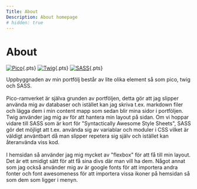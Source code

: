 ```yaml
---
Title: About
Description: About homepage
# hidden: true
---
```


About
==========================

[![Pico](assets/img/pico.png)](https://picocms.org/){.pts}
[![Twig](assets/img/twig.jpg)](https://twig.symfony.com/){.pts}
[![SASS](assets/img/sass.png)](https://sass-lang.com/){.pts}

Uppbyggnaden av min portfölj består av lite olika element så som pico, twig och SASS.
</br>
</br>
Pico-ramverket är själva grunden av portföljen, detta gör att jag slipper använda mig av databaser och istället kan jag skriva t.ex. markdown filer och lägga dem i min content mapp som sedan blir mina sidor i portföljen. Twig använder jag mig av för att hantera min layout på sidan. Om vi hoppar vidare till SASS som är kort för "Syntactically Awesome Style Sheets", SASS gör det möjligt att t.ex. använda sig av variablar och moduler i CSS vilket är väldigt använtbart då man slipper repetera sig själv och istället kan återanvända viss kod. 
</br>
</br>
I hemsidan så använder jag mig mycket av "flexbox" för att få till min layout. Det är ett smidigt sätt för att få sina divs där man vill ha dem. Något annat som jag också använder mig av är google fonts för att importera andra fonter och font awesomeness för att importera vissa ikoner på hemsidan så som dem som ligger i menyn.
